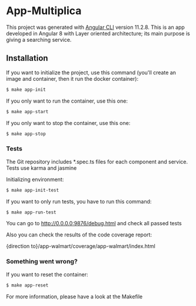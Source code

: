 # App-Multiplica

This project was generated with [Angular CLI](https://github.com/angular/angular-cli) version 11.2.8.
This is an app developed in Angular 8 with Layer oriented architecture; its main purpose is giving a searching service.

## Installation

If you want to initialize the project, use this command (you'll create an image and container, then it run the docker container):
```sh
$ make app-init
```

If you only want to run the container, use this one:
```sh
$ make app-start
```

If you only want to stop the container, use this one:
```sh
$ make app-stop
```

### Tests

The Git repository includes *.spec.ts files for each component and service. Tests use karma and jasmine

Initializing environment:

```sh
$ make app-init-test
```
If you want to only run tests, you have to run this command:

```sh
$ make app-run-test
```
You can go to http://0.0.0.0:9876/debug.html and check all passed tests

Also you can check the results of the code coverage report:

{direction to}/app-walmart/coverage/app-walmart/index.html

### Something went wrong?

If you want to reset the container:
```sh
$ make app-reset
```

For more information, please have a look at the Makefile

